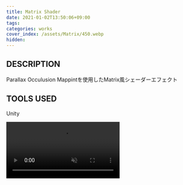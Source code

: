 ```yaml
---
title: Matrix Shader
date: 2021-01-02T13:50:06+09:00
tags: 
categories: works
cover_index: /assets/Matrix/450.webp
hidden: 
---
```


## DESCRIPTION
Parallax Occulusion Mappintを使用したMatrix風シェーダーエフェクト

## TOOLS USED
Unity

<video muted autoplay loop>
    <source src="01.mp4", type="video/mp4">
    <p>動画を再生するにはvideoタグをサポートしたブラウザが必要です。</p>
</video>